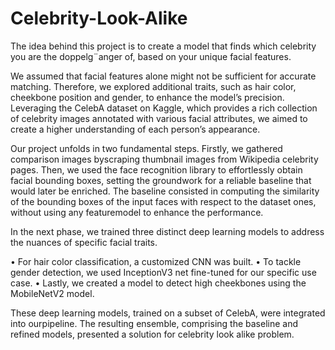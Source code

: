# Celebrity-Look-Alike

The idea behind this project is to create a model that finds which celebrity you are the doppelg¨anger of,
based on your unique facial features.

We assumed that facial features alone might not be sufficient for accurate matching. Therefore, we explored additional traits, such as hair color, cheekbone position and gender, to
enhance the model’s precision. Leveraging the CelebA dataset on Kaggle, which provides a rich collection of celebrity images annotated with various facial attributes, we aimed to
create a higher understanding of each person’s appearance.

Our project unfolds in two fundamental steps. Firstly, we gathered comparison images byscraping thumbnail images from Wikipedia celebrity pages. Then, we used the face recognition
library to effortlessly obtain facial bounding boxes, setting the groundwork for a reliable baseline that would later be enriched. The baseline consisted in computing the similarity of the
bounding boxes of the input faces with respect to the dataset ones, without using any featuremodel to enhance the performance.

In the next phase, we trained three distinct deep learning models to address the nuances of specific facial traits.

• For hair color classification, a customized CNN was built.
• To tackle gender detection, we used InceptionV3 net fine-tuned for our specific use case.
• Lastly, we created a model to detect high cheekbones using the MobileNetV2 model.

These deep learning models, trained on a subset of CelebA, were integrated into ourpipeline. The resulting ensemble, comprising the baseline and refined models, presented a
solution for celebrity look alike problem.
